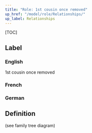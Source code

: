 ```yaml
---
title: "Role: 1st cousin once removed"
up_href: "/model/role/Relationships/"
up_label: Relationships
---
```


[TOC]

## Label

### English
1st cousin once removed

### French


### German


## Definition
(see family tree diagram)
